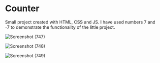 # Counter
Small project created with HTML, CSS and JS. I have used numbers 7 and -7 to demonstrate the functionality of the little project.


![Screenshot (747)](https://user-images.githubusercontent.com/125815967/236837650-afbf1d3b-e825-49bc-b16a-1cb4ddfd48ea.png)

![Screenshot (748)](https://user-images.githubusercontent.com/125815967/236837655-b1c8f009-fbc2-4cf7-8be8-e362261f4d54.png)

![Screenshot (749)](https://user-images.githubusercontent.com/125815967/236837657-28f25b63-8692-401f-88e0-d5e70aa36f4b.png)
